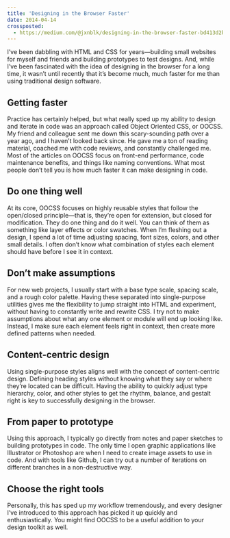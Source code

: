 ```yaml
---
title: 'Designing in the Browser Faster'
date: 2014-04-14
crossposted:
  - https://medium.com/@jxnblk/designing-in-the-browser-faster-bd413d2bc4f3
---
```


I’ve been dabbling with HTML and CSS for years—building small websites for myself and friends and building prototypes to test designs. And, while I’ve been fascinated with the idea of designing in the browser for a long time, it wasn’t until recently that it’s become much, much faster for me than using traditional design software.

<!-- more -->

## Getting faster
Practice has certainly helped, but what really sped up my ability to design and iterate in code was an approach called Object Oriented CSS, or OOCSS. My friend and colleague sent me down this scary-sounding path over a year ago, and I haven’t looked back since. He gave me a ton of reading material, coached me with code reviews, and constantly challenged me. Most of the articles on OOCSS focus on front-end performance, code maintenance benefits, and things like naming conventions. What most people don’t tell you is how much faster it can make designing in code.

## Do one thing well
At its core, OOCSS focuses on highly reusable styles that follow the open/closed principle—that is, they’re open for extension, but closed for modification. They do one thing and do it well. You can think of them as something like layer effects or color swatches. When I’m fleshing out a design, I spend a lot of time adjusting spacing, font sizes, colors, and other small details. I often don’t know what combination of styles each element should have before I see it in context.

## Don’t make assumptions
For new web projects, I usually start with a base type scale, spacing scale, and a rough color palette. Having these separated into single-purpose utilities gives me the flexibility to jump straight into HTML and experiment, without having to constantly write and rewrite CSS. I try not to make assumptions about what any one element or module will end up looking like. Instead, I make sure each element feels right in context, then create more defined patterns when needed.

## Content-centric design
Using single-purpose styles aligns well with the concept of content-centric design. Defining heading styles without knowing what they say or where they’re located can be difficult. Having the ability to quickly adjust type hierarchy, color, and other styles to get the rhythm, balance, and gestalt right is key to successfully designing in the browser.

## From paper to prototype
Using this approach, I typically go directly from notes and paper sketches to building prototypes in code. The only time I open graphic applications like Illustrator or Photoshop are when I need to create image assets to use in code. And with tools like Github, I can try out a number of iterations on different branches in a non-destructive way.

## Choose the right tools
Personally, this has sped up my workflow tremendously, and every designer I’ve introduced to this approach has picked it up quickly and enthusiastically. You might find OOCSS to be a useful addition to your design toolkit as well.

